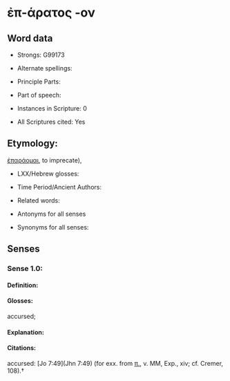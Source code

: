 # ἐπ-άρατος -ον

<!-- Status: S2=NeedsEdits -->
<!-- Lexica used for edits:   -->

## Word data

* Strongs: G99173

* Alternate spellings:



* Principle Parts: 


* Part of speech: 


* Instances in Scripture: 0

* All Scriptures cited: Yes

## Etymology: 

[ἐπαράομαι](), to imprecate), 

* LXX/Hebrew glosses: 


* Time Period/Ancient Authors: 


* Related words: 

* Antonyms for all senses

* Synonyms for all senses: 


## Senses 


### Sense  1.0: 

#### Definition: 

#### Glosses: 

accursed; 

#### Explanation: 


#### Citations: 

accursed: [Jo 7:49](Jhn 7:49) (for exx. from [π.](), v. MM, Exp., xiv; cf. Cremer, 108).†
